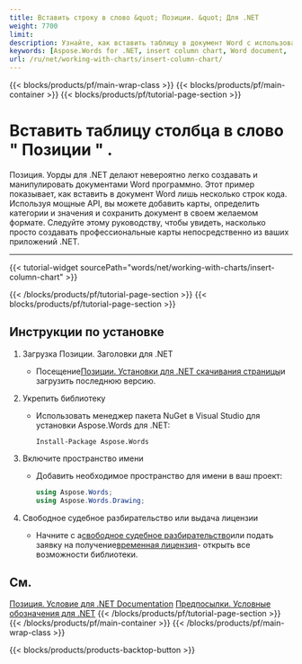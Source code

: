 ```yaml
---
title: Вставить строку в слово &quot; Позиции. &quot; Для .NET
weight: 7700
limit: 
description: Узнайте, как вставить таблицу в документ Word с использованием Aspose.Words для .NET. Поэтапное руководство с кодом, создание карт и сохранение вашего документа.
keywords: [Aspose.Words for .NET, insert column chart, Word document, .NET charts, Aspose chart example, document builder, chart insertion tutorial]
url: /ru/net/working-with-charts/insert-column-chart/
---
```

{{< blocks/products/pf/main-wrap-class >}}
{{< blocks/products/pf/main-container >}}
{{< blocks/products/pf/tutorial-page-section >}}

# Вставить таблицу столбца в слово &quot; Позиции &quot; .

Позиция. Уорды для .NET делают невероятно легко создавать и манипулировать документами Word программно. Этот пример показывает, как вставить в документ Word лишь несколько строк кода. Используя мощные API, вы можете добавить карты, определить категории и значения и сохранить документ в своем желаемом формате. Следуйте этому руководству, чтобы увидеть, насколько просто создавать профессиональные карты непосредственно из ваших приложений .NET.

---
{{< tutorial-widget sourcePath="words/net/working-with-charts/insert-column-chart" >}}

{{< /blocks/products/pf/tutorial-page-section >}}
{{< blocks/products/pf/tutorial-page-section >}}
## Инструкции по установке  

1. Загрузка Позиции. Заголовки для .NET  
   * Посещение[Позиции. Установки для .NET скачивания страницы](https://releases.aspose.com/words/net/)и загрузить последнюю версию.  

2. Укрепить библиотеку  
   * Использовать менеджер пакета NuGet в Visual Studio для установки Aspose.Words для .NET:  
     ```
     Install-Package Aspose.Words
     ```

3. Включите пространство имени  
   * Добавить необходимое пространство для имени в ваш проект:  
     ```csharp
     using Aspose.Words;
     using Aspose.Words.Drawing;
     ```

4. Свободное судебное разбирательство или выдача лицензии  
   * Начните с а[свободное судебное разбирательство](https://releases.aspose.com/)или подать заявку на получение[временная лицензия](https://purchase.aspose.com/temporary-license/)\- открыть все возможности библиотеки.

## См.
[Позиция. Условие для .NET Documentation](https://docs.aspose.com/words/net/)
[Предпосылки. Условные обозначения для .NET](https://reference.aspose.com/words/net/)
{{< /blocks/products/pf/tutorial-page-section >}}
{{< /blocks/products/pf/main-container >}}
{{< /blocks/products/pf/main-wrap-class >}}

{{< blocks/products/products-backtop-button >}}
